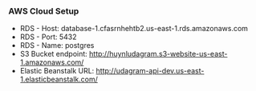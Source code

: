 ### AWS Cloud Setup
- RDS - Host: database-1.cfasrnhehtb2.us-east-1.rds.amazonaws.com
- RDS - Port: 5432
- RDS - Name: postgres
- S3 Bucket endpoint: http://huynludagram.s3-website-us-east-1.amazonaws.com/
- Elastic Beanstalk URL: http://udagram-api-dev.us-east-1.elasticbeanstalk.com/
